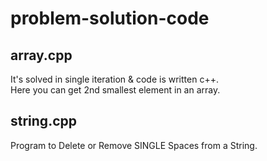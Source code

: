 # problem-solution-code
## array.cpp
  It's solved in single iteration & code is written c++.<br>
  Here you can get 2nd smallest element in an array.
## string.cpp
   Program to Delete or Remove SINGLE Spaces from a String.
